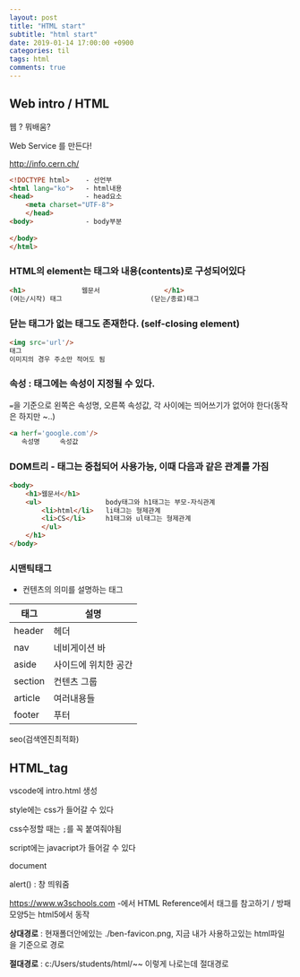 ```yaml
---
layout: post
title: "HTML start"
subtitle: "html start"
date: 2019-01-14 17:00:00 +0900
categories: til
tags: html
comments: true
---
```


## Web intro / HTML

웹 ? 뭐배움?

Web Service 를 만든다!

http://info.cern.ch/



```html
<!DOCTYPE html>    - 선언부
<html lang="ko">   - html내용
<head>             - head요소
    <meta charset="UTF-8">
    </head>
<body>			   - body부분
    
</body>
</html>
```



### HTML의 element는 태그와 내용(contents)로 구성되어있다

```html
<h1>              웹문서                </h1>
(여는/시작) 태그						(닫는/종료)태그
```

### 닫는 태그가 없는 태그도 존재한다. (self-closing element)

```html
<img src='url'/>
태그
이미지의 경우 주소만 적어도 됨
```

### 속성 : 태그에는 속성이 지정될 수 있다.

`=`을 기준으로 왼쪽은 속성명, 오른쪽 속성값, 각 사이에는 띄어쓰기가 없어야 한다(동작은 하지만 ~..)

```html
<a herf='google.com'/>
   속성명     속성값
```

### DOM트리 - 태그는 중첩되어 사용가능, 이때 다음과 같은 관계를 가짐

```html
<body>
    <h1>웹문서</h1>
    <ul>				body태그와 h1태그는 부모-자식관계
        <li>html</li>   li태그는 형제관계
        <li>CS</li>	    h1태그와 ul태그는 형제관계
        </ul>
    </h1>
</body>
```

### 시맨틱태그

- 컨텐츠의 의미를 설명하는 태그

| 태그    | 설명                 |
| ------- | -------------------- |
| header  | 헤더                 |
| nav     | 네비게이션 바        |
| aside   | 사이드에 위치한 공간 |
| section | 컨텐츠 그룹          |
| article | 여러내용들           |
| footer  | 푸터                 |

seo(검색엔진최적화)



## HTML_tag

vscode에 intro.html 생성



style에는 css가 들어갈 수 있다

css수정할 때는 `;`를 꼭 붙여줘야됨



script에는 javacript가 들어갈 수 있다

document

alert() : 창 띄워줌







https://www.w3schools.com -에서 HTML Reference에서 태그를 참고하기 / 방패모양5는 html5에서 동작



**상대경로** : 현재폴더안에있는 ./ben-favicon.png, 지금 내가 사용하고있는 html파일을 기준으로 경로

**절대경로** : c:/Users/students/html/~~ 이렇게 나로는데 절대경로



